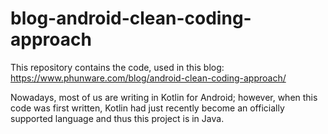 # blog-android-clean-coding-approach
This repository contains the code, used in this blog: https://www.phunware.com/blog/android-clean-coding-approach/

Nowadays, most of us are writing in Kotlin for Android; however, when this code was first written, Kotlin had just recently become an officially supported language and thus this project is in Java.
